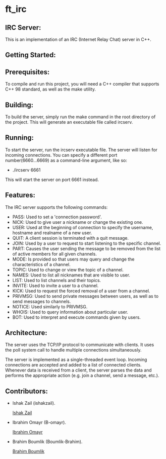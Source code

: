 # ft_irc

## IRC Server:

This is an implementation of an IRC (Internet Relay Chat) server in C++.

## Getting Started:

## Prerequisites:
To compile and run this project, you will need a C++ compiler that supports C++ 98 standard, as well as the make utility.

## Building:
To build the server, simply run the make command in the root directory of the project. This will generate an executable file called ircserv.

## Running:
To start the server, run the ircserv executable file. The server will listen for incoming connections. You can specify a different port number(6660...6669) as a command-line argument, like so:
- ./ircserv 6661

This will start the server on port 6661 instead.

## Features:
The IRC server supports the following commands:

- PASS: Used to set a 'connection password'.
- NICK: Used to give user a nickname or change the existing one.
- USER: Used at the beginning of connection to specify the username, hostname and realname of a new user.
- QUIT: A client session is terminated with a quit message.
- JOIN: Used by a user to request to start listening to the specific channel.
- PART: Causes the user sending the message to be removed from the list of active members for all given channels.
- MODE: Is provided so that users may query and change the characteristics of a channel.
- TOPIC: Used to change or view the topic of a channel.
- NAMES: Used to list all nicknames that are visible to user.
- LIST: Used to list channels and their topics.
- INVITE: Used to invite a user to a channel.
- KICK: Used to request the forced removal of a user from a channel.
- PRIVMSG: Used to send private messages between users, as well as to send messages to channels.
- NOTICE: Used similarly to PRIVMSG.
- WHOIS: Used to query information about particular user.
- BOT: Used to interpret and execute commands given by users.

## Architecture:
The server uses the TCP/IP protocol to communicate with clients. It uses the poll system call to handle multiple connections simultaneously.

The server is implemented as a single-threaded event loop. Incoming connections are accepted and added to a list of connected clients. Whenever data is received from a client, the server parses the data and performs the appropriate action (e.g. join a channel, send a message, etc.).

## Contributors:

- Ishak Zail (ishakzail).

    [Ishak Zail](https://github.com/ishakzail)
- Ibrahim Omayr (B-omayr).

    [Ibrahim Omayr](https://github.com/B-omayr)
- Brahim Boumlik (Boumlik-Brahim).

    [Brahim Boumlik](https://github.com/Boumlik-Brahim)
